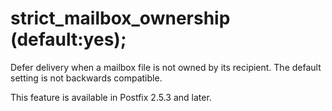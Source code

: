 # strict_mailbox_ownership (default:yes); 

 Defer delivery when a mailbox file is not owned by its recipient.
The default setting is not backwards compatible.  

 This feature is available in Postfix 2.5.3 and later. 



